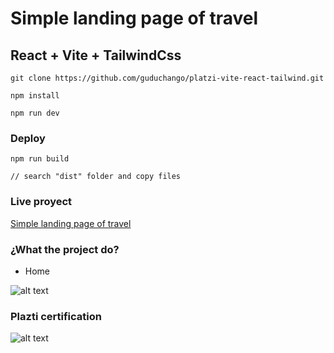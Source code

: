 # Simple landing page of travel

## React + Vite + TailwindCss 

```
git clone https://github.com/guduchango/platzi-vite-react-tailwind.git

npm install

npm run dev
```

### Deploy

```
npm run build

// search "dist" folder and copy files
```

### Live proyect

[Simple landing page of travel](https://travel-vite-tailwind-react.edgardoponce.com/)

### ¿What the project do?

* Home

![alt text](https://travel-vite-tailwind-react.edgardoponce.com/github.png "Home")


### Plazti certification 

![alt text](https://simple-store-vite-react-tailwind.edgardoponce.com/images/store_photos/diploma.png "Certification")




